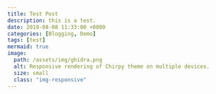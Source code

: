 ```yaml
---
title: Test Post
description: this is a test.
date: 2019-08-08 11:33:00 +0800
categories: [Blogging, Demo]
tags: [test]
mermaid: true
image:
  path: /assets/img/ghidra.png
  alt: Responsive rendering of Chirpy theme on multiple devices.
  size: small
  class: "img-responsive"
---
```

